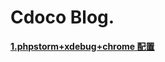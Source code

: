 Cdoco Blog.
===============

[**1.phpstorm+xdebug+chrome 配置**](https://github.com/cdoco/cdoco.github.io/blob/master/xdebug.md)
